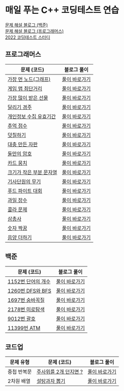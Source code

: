 # 매일 푸는 C++ 코딩테스트 연습
[문제 해설 블로그 (백준)](https://deff-dev.tistory.com/category/%EC%BD%94%EB%94%A9%ED%85%8C%EC%8A%A4%ED%8A%B8/%EB%B0%B1%EC%A4%80)  <br/>
[문제 해설 블로그 (프로그래머스)](https://deff-dev.tistory.com/category/%EC%BD%94%EB%94%A9%ED%85%8C%EC%8A%A4%ED%8A%B8/%ED%94%84%EB%A1%9C%EA%B7%B8%EB%9E%98%EB%A8%B8%EC%8A%A4)  <br/>
[2022 코딩테스트 스터디](https://github.com/JeongHPark/2022-Algorithm-Study/tree/jsd)  <br/>


## 프로그래머스
|문제 (코드)|블로그 풀이|
|----|----|
|[가장 먼 노드(그래프)](https://github.com/seungdo1234/CodingTestPractice/blob/main/Programmers/%EA%B7%B8%EB%9E%98%ED%94%84/%EA%B0%80%EC%9E%A5%20%EB%A8%BC%20%EB%85%B8%EB%93%9C.cpp)|[풀이 바로가기](https://github.com/seungdo1234/CodingTestPractice/tree/main/Programmers/%EA%B7%B8%EB%9E%98%ED%94%84)|
|[게임 맵 최단거리](https://github.com/seungdo1234/CodingTestPractice/blob/main/Programmers/%EA%B2%8C%EC%9E%84%20%EB%A7%B5%20%EC%B5%9C%EB%8B%A8%EA%B1%B0%EB%A6%AC/%EA%B2%8C%EC%9E%84%20%EB%A7%B5%20%EC%B5%9C%EB%8B%A8%EA%B1%B0%EB%A6%AC.cpp)|[풀이 바로가기](https://deff-dev.tistory.com/12)|
|[가장 많이 받은 선물](https://github.com/seungdo1234/CodingTestPractice/blob/main/Programmers/%EA%B0%80%EC%9E%A5%20%EB%A7%8E%EC%9D%B4%20%EB%B0%9B%EC%9D%80%20%EC%84%A0%EB%AC%BC/%EA%B0%80%EC%9E%A5%20%EB%A7%8E%EC%9D%B4%20%EB%B0%9B%EC%9D%80%20%EC%84%A0%EB%AC%BC.cpp)|[풀이 바로가기](https://deff-dev.tistory.com/18)|  
|[달리기 경주](https://github.com/seungdo1234/CodingTestPractice/blob/main/Programmers/%EB%8B%AC%EB%A6%AC%EA%B8%B0%20%EA%B2%BD%EC%A3%BC/%EB%8B%AC%EB%A6%AC%EA%B8%B0%20%EA%B2%BD%EC%A3%BC.cpp)|[풀이 바로가기](https://deff-dev.tistory.com/19)|  
|[개인정보 수집 유효기간](https://github.com/seungdo1234/CodingTestPractice/blob/main/Programmers/%EA%B0%9C%EC%9D%B8%EC%A0%95%EB%B3%B4%20%EC%88%98%EC%A7%91%20%EC%9C%A0%ED%9A%A8%EA%B8%B0%EA%B0%84/%EA%B0%9C%EC%9D%B8%EC%A0%95%EB%B3%B4%20%EC%88%98%EC%A7%91%20%EC%9C%A0%ED%9A%A8%EA%B8%B0%EA%B0%84.cpp) |[풀이 바로가기](https://deff-dev.tistory.com/22)|
|[추억 점수](https://github.com/seungdo1234/CodingTestPractice/blob/main/Programmers/%EC%B6%94%EC%96%B5%20%EC%A0%90%EC%88%98/%EC%B6%94%EC%96%B5%EC%A0%90%EC%88%98.cpp)|  [풀이 바로가기](https://deff-dev.tistory.com/23)|  
|[덧칠하기](https://github.com/seungdo1234/CodingTestPractice/blob/main/Programmers/%EB%8D%A7%EC%B9%A0%ED%95%98%EA%B8%B0/%EB%8D%A7%EC%B9%A0%ED%95%98%EA%B8%B0.cpp)  |[풀이 바로가기](https://deff-dev.tistory.com/24)| 
|[대충 만든 자판](https://github.com/seungdo1234/CodingTestPractice/blob/main/Programmers/%EB%8C%80%EC%B6%A9%20%EB%A7%8C%EB%93%A0%20%EC%9E%90%ED%8C%90/%EB%8C%80%EC%B6%A9%20%EB%A7%8C%EB%93%A0%20%EC%9E%90%ED%8C%90.cpp) | [풀이 바로가기](https://deff-dev.tistory.com/18) | 
|[둘만의 암호](https://github.com/seungdo1234/CodingTestPractice/blob/main/Programmers/%EB%91%98%EB%A7%8C%EC%9D%98%20%EC%95%94%ED%98%B8/%EB%91%98%EB%A7%8C%EC%9D%98%20%EC%95%94%ED%98%B8.cpp) | [풀이 바로가기](https://deff-dev.tistory.com/29) | 
|[카드 뭉치](https://github.com/seungdo1234/CodingTestPractice/blob/main/Programmers/%20%EC%B9%B4%EB%93%9C%20%EB%AD%89%EC%B9%98/%EC%B9%B4%EB%93%9C%20%EB%AD%89%EC%B9%98.cpp) | [풀이 바로가기](https://deff-dev.tistory.com/30) | 
|[크기가 작은 부분 문자열](https://github.com/seungdo1234/CodingTestPractice/blob/main/Programmers/%ED%81%AC%EA%B8%B0%EA%B0%80%20%EC%9E%91%EC%9D%80%20%EB%AC%B8%EC%9E%90%EC%97%B4/%ED%81%AC%EA%B8%B0%EA%B0%80%20%EC%9E%91%EC%9D%80%20%EB%AC%B8%EC%9E%90%EC%97%B4.cpp) | [풀이 바로가기](https://deff-dev.tistory.com/34) | 
|[기사단원의 무기](https://github.com/seungdo1234/CodingTestPractice/blob/main/Programmers/%EA%B8%B0%EC%82%AC%EB%8B%A8%EC%9B%90%EC%9D%98%20%EB%AC%B4%EA%B8%B0/%EA%B8%B0%EC%82%AC%EB%8B%A8%EC%9B%90%EC%9D%98%20%EB%AC%B4%EA%B8%B0.cpp) | [풀이 바로가기](https://deff-dev.tistory.com/35) | 
|[푸드 파이트 대회](https://github.com/seungdo1234/CodingTestPractice/blob/main/Programmers/%ED%91%B8%EB%93%9C%20%ED%8C%8C%EC%9D%B4%ED%8A%B8%20%EB%8C%80%ED%9A%8C/%ED%91%B8%EB%93%9C%20%ED%8C%8C%EC%9D%B4%ED%8A%B8%20%EB%8C%80%ED%9A%8C.cpp) | [풀이 바로가기](https://deff-dev.tistory.com/42) | 
|[과일 장수](https://github.com/seungdo1234/CodingTestPractice/blob/main/Programmers/%EA%B3%BC%EC%9D%BC%20%EC%9E%A5%EC%88%98/%EA%B3%BC%EC%9D%BC%20%EC%9E%A5%EC%88%98.cpp  ) | [풀이 바로가기](https://deff-dev.tistory.com/44) | 
|[콜라 문제](https://github.com/seungdo1234/CodingTestPractice/blob/main/Programmers/%EC%BD%9C%EB%9D%BC%20%EB%AC%B8%EC%A0%9C/%EC%BD%9C%EB%9D%BC%20%EB%AC%B8%EC%A0%9C.cpp) | [풀이 바로가기](https://deff-dev.tistory.com/46) | 
|[삼총사](https://github.com/seungdo1234/CodingTestPractice/blob/main/Programmers/%EC%82%BC%EC%B4%9D%EC%82%AC/%EC%82%BC%EC%B4%9D%EC%82%AC.cpp) | [풀이 바로가기](https://deff-dev.tistory.com/47) | 
|[숫자 짝꿍](https://github.com/seungdo1234/CodingTestPractice/blob/main/Programmers/%EC%88%AB%EC%9E%90%20%EC%A7%9D%EA%BF%8D/%EC%88%AB%EC%9E%90%20%EC%A7%9D%EA%BF%8D.cpp) | [풀이 바로가기](https://deff-dev.tistory.com/45) | 
|[음양 더하기](https://github.com/seungdo1234/CodingTestPractice/blob/main/Programmers/%EC%9D%8C%EC%96%91%20%EB%8D%94%ED%95%98%EA%B8%B0/%EC%9D%8C%EC%96%91%20%EB%8D%94%ED%95%98%EA%B8%B0.cpp) | [풀이 바로가기](https://deff-dev.tistory.com/49) | 


## 백준
|문제 (코드)|블로그 풀이|
|----|----|
|[1152번 단어의 개수](https://github.com/seungdo1234/CodingTestPractice/blob/main/Baekjoon/1152%EB%B2%88%20%EB%8B%A8%EC%96%B4%EC%9D%98%20%EA%B0%9C%EC%88%98/%EB%8B%A8%EC%96%B4%EC%9D%98%20%EA%B0%9C%EC%88%98.cpp)| [풀이 바로가기](https://deff-dev.tistory.com/11) | 
|[1260번 DFS와 BFS](https://github.com/seungdo1234/CodingTestPractice/blob/main/Baekjoon/1260%EB%B2%88%20DFS%EC%99%80%20BFS/DFS%EC%99%80%20BFS.cpp)|[풀이 바로가기](https://deff-dev.tistory.com/13)|  
|[1697번 숨바꼭질](https://github.com/seungdo1234/CodingTestPractice/blob/main/Baekjoon/1697%EB%B2%88%20%EC%88%A8%EB%B0%94%EA%BC%AD%EC%A7%88/1697%EB%B2%88%20%EC%88%A8%EB%B0%94%EA%BC%AD%EC%A7%88.cpp)| [풀이 바로가기](https://deff-dev.tistory.com/14)  |
|[2178번 미로탐색](https://github.com/seungdo1234/CodingTestPractice/blob/main/Baekjoon/2178%EB%B2%88%20%EB%AF%B8%EB%A1%9C%ED%83%90%EC%83%89/2178%EB%B2%88%20%EB%AF%B8%EB%A1%9C%ED%83%90%EC%83%89.cpp) |[풀이 바로가기](https://deff-dev.tistory.com/17)  |
|[9012번 괄호](https://github.com/seungdo1234/CodingTestPractice/blob/main/Baekjoon/9012%EB%B2%88%20%EA%B4%84%ED%98%B8/9012%EB%B2%88%20%EA%B4%84%ED%98%B8.cpp)  | [풀이 바로가기](https://deff-dev.tistory.com/16)  |
|[11399번 ATM](https://github.com/seungdo1234/CodingTestPractice/blob/main/Baekjoon/11399%EB%B2%88%20ATM/11399%EB%B2%88%20ATM.cpp)| [풀이 바로가기](https://deff-dev.tistory.com/15)|  


## 코드업
|문제 유형|문제 (코드)|블로그 풀이|
|----|----|----|
|중첩 반복문|[주사위를 2개 던지면 ?](https://github.com/seungdo1234/CodingTestPractice/blob/main/CodeUp/%EC%A4%91%EC%B2%A9%20%EB%B0%98%EB%B3%B5%EB%AC%B8/%EC%A3%BC%EC%82%AC%EC%9C%84%EB%A5%BC%202%EA%B0%9C%20%EB%8D%98%EC%A7%80%EB%A9%B4%3F.cpp)| [풀이 바로가기](https://deff-dev.tistory.com/59) | 
|2차원 배열|[설탕과자 뽑기](https://github.com/seungdo1234/CodingTestPractice/blob/main/CodeUp/2%EC%B0%A8%EC%9B%90%20%EB%B0%B0%EC%97%B4/%EC%84%A4%ED%83%95%EA%B3%BC%EC%9E%90%20%EB%BD%91%EA%B8%B0.cpp)| [풀이 바로가기](https://deff-dev.tistory.com/60) | 
